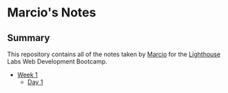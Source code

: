 # Marcio's Notes
## Summary 

This repository contains all of the notes taken by [Marcio](https://github.com/mvocruz) for the [Lighthouse](https://www.lighthouselabs.ca/) Labs Web Development Bootcamp.

* [Week 1](/Week_1)
  * [Day 1](/Week_1/Day_1)